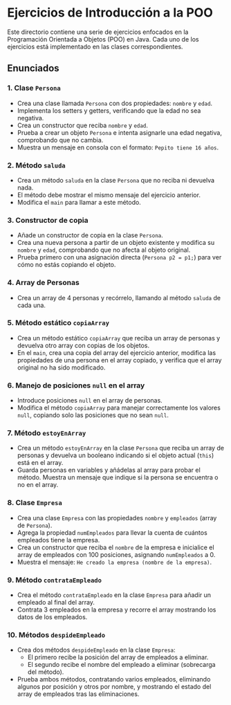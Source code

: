 # Ejercicios de Introducción a la POO

Este directorio contiene una serie de ejercicios enfocados en la Programación Orientada a Objetos (POO) en Java. Cada uno de los ejercicios está implementado en las clases correspondientes.

## Enunciados

### 1. Clase `Persona`
- Crea una clase llamada `Persona` con dos propiedades: `nombre` y `edad`.
- Implementa los setters y getters, verificando que la edad no sea negativa.
- Crea un constructor que reciba `nombre` y `edad`.
- Prueba a crear un objeto `Persona` e intenta asignarle una edad negativa, comprobando que no cambia.
- Muestra un mensaje en consola con el formato: `Pepito tiene 16 años`.

### 2. Método `saluda`
- Crea un método `saluda` en la clase `Persona` que no reciba ni devuelva nada.
- El método debe mostrar el mismo mensaje del ejercicio anterior.
- Modifica el `main` para llamar a este método.

### 3. Constructor de copia
- Añade un constructor de copia en la clase `Persona`.
- Crea una nueva persona a partir de un objeto existente y modifica su `nombre` y `edad`, comprobando que no afecta al objeto original.
- Prueba primero con una asignación directa (`Persona p2 = p1;`) para ver cómo no estás copiando el objeto.

### 4. Array de Personas
- Crea un array de 4 personas y recórrelo, llamando al método `saluda` de cada una.

### 5. Método estático `copiaArray`
- Crea un método estático `copiaArray` que reciba un array de personas y devuelva otro array con copias de los objetos.
- En el `main`, crea una copia del array del ejercicio anterior, modifica las propiedades de una persona en el array copiado, y verifica que el array original no ha sido modificado.

### 6. Manejo de posiciones `null` en el array
- Introduce posiciones `null` en el array de personas.
- Modifica el método `copiaArray` para manejar correctamente los valores `null`, copiando solo las posiciones que no sean `null`.

### 7. Método `estoyEnArray`
- Crea un método `estoyEnArray` en la clase `Persona` que reciba un array de personas y devuelva un booleano indicando si el objeto actual (`this`) está en el array.
- Guarda personas en variables y añádelas al array para probar el método. Muestra un mensaje que indique si la persona se encuentra o no en el array.

### 8. Clase `Empresa`
- Crea una clase `Empresa` con las propiedades `nombre` y `empleados` (array de `Persona`).
- Agrega la propiedad `numEmpleados` para llevar la cuenta de cuántos empleados tiene la empresa.
- Crea un constructor que reciba el `nombre` de la empresa e inicialice el array de empleados con 100 posiciones, asignando `numEmpleados` a 0.
- Muestra el mensaje: `He creado la empresa (nombre de la empresa)`.

### 9. Método `contrataEmpleado`
- Crea el método `contrataEmpleado` en la clase `Empresa` para añadir un empleado al final del array.
- Contrata 3 empleados en la empresa y recorre el array mostrando los datos de los empleados.

### 10. Métodos `despideEmpleado`
- Crea dos métodos `despideEmpleado` en la clase `Empresa`:
  - El primero recibe la posición del array de empleados a eliminar.
  - El segundo recibe el nombre del empleado a eliminar (sobrecarga del método).
- Prueba ambos métodos, contratando varios empleados, eliminando algunos por posición y otros por nombre, y mostrando el estado del array de empleados tras las eliminaciones.
